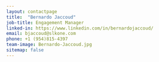 ```yaml
---
layout: contactpage
title:  "Bernardo Jaccoud"
job-title: Engagement Manager
linked-in: https://www.linkedin.com/in/bernardojaccoud/
email: bjaccoud@slkone.com
phone: +1 (954)815-4397
team-image: Bernardo-Jaccoud.jpg
sitemap: false
---
```

